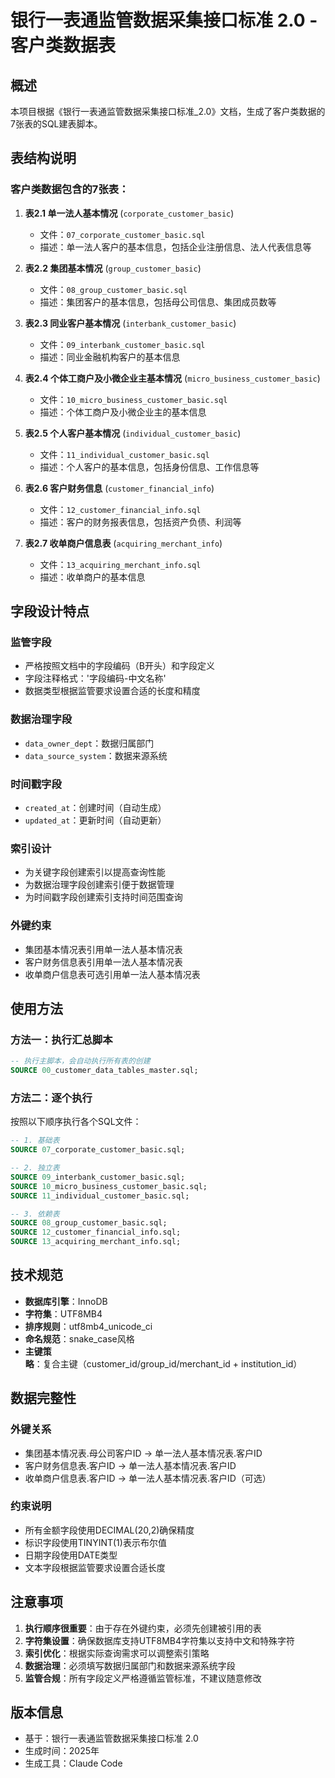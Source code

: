 # 银行一表通监管数据采集接口标准 2.0 - 客户类数据表

## 概述

本项目根据《银行一表通监管数据采集接口标准_2.0》文档，生成了客户类数据的7张表的SQL建表脚本。

## 表结构说明

### 客户类数据包含的7张表：

1. **表2.1 单一法人基本情况** (`corporate_customer_basic`)
   - 文件：`07_corporate_customer_basic.sql`
   - 描述：单一法人客户的基本信息，包括企业注册信息、法人代表信息等

2. **表2.2 集团基本情况** (`group_customer_basic`)
   - 文件：`08_group_customer_basic.sql`
   - 描述：集团客户的基本信息，包括母公司信息、集团成员数等

3. **表2.3 同业客户基本情况** (`interbank_customer_basic`)
   - 文件：`09_interbank_customer_basic.sql`
   - 描述：同业金融机构客户的基本信息

4. **表2.4 个体工商户及小微企业主基本情况** (`micro_business_customer_basic`)
   - 文件：`10_micro_business_customer_basic.sql`
   - 描述：个体工商户及小微企业主的基本信息

5. **表2.5 个人客户基本情况** (`individual_customer_basic`)
   - 文件：`11_individual_customer_basic.sql`
   - 描述：个人客户的基本信息，包括身份信息、工作信息等

6. **表2.6 客户财务信息** (`customer_financial_info`)
   - 文件：`12_customer_financial_info.sql`
   - 描述：客户的财务报表信息，包括资产负债、利润等

7. **表2.7 收单商户信息表** (`acquiring_merchant_info`)
   - 文件：`13_acquiring_merchant_info.sql`
   - 描述：收单商户的基本信息

## 字段设计特点

### 监管字段
- 严格按照文档中的字段编码（B开头）和字段定义
- 字段注释格式：'字段编码-中文名称'
- 数据类型根据监管要求设置合适的长度和精度

### 数据治理字段
- `data_owner_dept`：数据归属部门
- `data_source_system`：数据来源系统

### 时间戳字段
- `created_at`：创建时间（自动生成）
- `updated_at`：更新时间（自动更新）

### 索引设计
- 为关键字段创建索引以提高查询性能
- 为数据治理字段创建索引便于数据管理
- 为时间戳字段创建索引支持时间范围查询

### 外键约束
- 集团基本情况表引用单一法人基本情况表
- 客户财务信息表引用单一法人基本情况表
- 收单商户信息表可选引用单一法人基本情况表

## 使用方法

### 方法一：执行汇总脚本
```sql
-- 执行主脚本，会自动执行所有表的创建
SOURCE 00_customer_data_tables_master.sql;
```

### 方法二：逐个执行
按照以下顺序执行各个SQL文件：
```sql
-- 1. 基础表
SOURCE 07_corporate_customer_basic.sql;

-- 2. 独立表
SOURCE 09_interbank_customer_basic.sql;
SOURCE 10_micro_business_customer_basic.sql;
SOURCE 11_individual_customer_basic.sql;

-- 3. 依赖表
SOURCE 08_group_customer_basic.sql;
SOURCE 12_customer_financial_info.sql;
SOURCE 13_acquiring_merchant_info.sql;
```

## 技术规范

- **数据库引擎**：InnoDB
- **字符集**：UTF8MB4
- **排序规则**：utf8mb4_unicode_ci
- **命名规范**：snake_case风格
- **主键策略**：复合主键（customer_id/group_id/merchant_id + institution_id）

## 数据完整性

### 外键关系
- 集团基本情况表.母公司客户ID → 单一法人基本情况表.客户ID
- 客户财务信息表.客户ID → 单一法人基本情况表.客户ID
- 收单商户信息表.客户ID → 单一法人基本情况表.客户ID（可选）

### 约束说明
- 所有金额字段使用DECIMAL(20,2)确保精度
- 标识字段使用TINYINT(1)表示布尔值
- 日期字段使用DATE类型
- 文本字段根据监管要求设置合适长度

## 注意事项

1. **执行顺序很重要**：由于存在外键约束，必须先创建被引用的表
2. **字符集设置**：确保数据库支持UTF8MB4字符集以支持中文和特殊字符
3. **索引优化**：根据实际查询需求可以调整索引策略
4. **数据治理**：必须填写数据归属部门和数据来源系统字段
5. **监管合规**：所有字段定义严格遵循监管标准，不建议随意修改

## 版本信息

- 基于：银行一表通监管数据采集接口标准 2.0
- 生成时间：2025年
- 生成工具：Claude Code